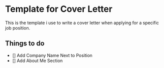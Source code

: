 # Template for Cover Letter

This is the template i use to write a cover letter when applying for a specific job position.

## Things to do


* [] Add Company Name Next to Position
* [] Add About Me Section

